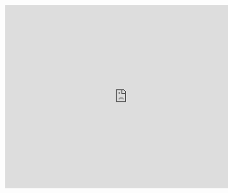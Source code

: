 <iframe src="https://calendar.google.com/calendar/embed?src=c_o3v3scu45f70tkj64raqjd695k%40group.calendar.google.com&ctz=Africa%2FKhartoum" style="border: 0" width="800" height="600" frameborder="0" scrolling="no"></iframe>
